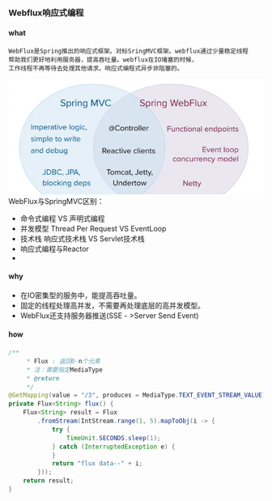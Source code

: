 ### Webflux响应式编程
#### what
    WebFlux是Spring推出的响应式框架。对标SringMVC框架。webflux通过少量稳定线程
    帮助我们更好地利用服务器，提高吞吐量。webflux在IO堵塞的时候，
    工作线程不再等待去处理其他请求。响应式编程式异步非阻塞的。
![img.png](static/img.png)
    WebFlux与SpringMVC区别：  
- 命令式编程 VS 声明式编程
- 并发模型 Thread Per Request VS EventLoop
- 技术栈 响应式技术栈 VS Servlet技术栈  
- 响应式编程与Reactor
- 
#### why
- 在IO密集型的服务中，能提高吞吐量。
- 固定的线程处理高并发，不需要再处理底层的高并发模型。
- WebFlux还支持服务器推送(SSE - >Server Send Event)
#### how
```java
/**
     * Flux : 返回0-n个元素
     * 注：需要指定MediaType
     * @return
     */
@GetMapping(value = "/3", produces = MediaType.TEXT_EVENT_STREAM_VALUE)
private Flux<String> flux() {
    Flux<String> result = Flux
        .fromStream(IntStream.range(1, 5).mapToObj(i -> {
            try {
                TimeUnit.SECONDS.sleep(1);
            } catch (InterruptedException e) {
            }
            return "flux data--" + i;
        }));
    return result;
}
```
